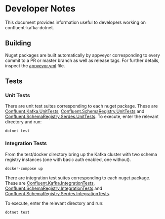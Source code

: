 # Developer Notes

This document provides information useful to developers working on confluent-kafka-dotnet.


## Building

Nuget packages are built automatically by appveyor corresponding to every commit to a PR or master branch as well as release tags. For further details, inspect the [appveyor.yml](appveyor.yml) file.


## Tests

### Unit Tests

There are unit test suites corresponding to each nuget package. These are [Confluent.Kafka.UnitTests](test/Confluent.Kafka.UnitTests), 
[Confluent.SchemaRegistry.UnitTests](test/Confluent.SchemaRegistry.UnitTests) and
[Confluent.SchemaRegistry.Serdes.UnitTests](test/Confluent.SchemaRegistry.Serdes.UnitTests). To execute, enter the
relevant directory and run:

```
dotnet test
```

### Integration Tests

From the test/docker directory bring up the Kafka cluster with two schema registry instances (one with basic auth enabled, one without).

```
docker-compose up
```

There are integration test suites corresponding to each nuget package. These are [Confluent.Kafka.IntegrationTests](test/Confluent.Kafka.IntegrationTests), 
[Confluent.SchemaRegistry.IntegrationTests](test/Confluent.SchemaRegistry.IntegrationTests) and
[Confluent.SchemaRegistry.Serdes.IntegrationTests](test/Confluent.SchemaRegistry.Serdes.IntegrationTests).

To execute, enter the relevant directory and run:

```
dotnet test
```
